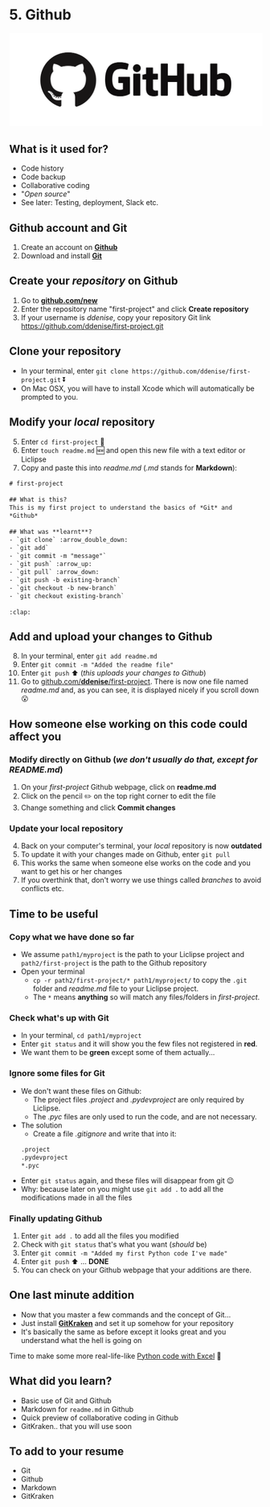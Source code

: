 # 5. Github

[![Github][github_image]][github_link]

## What is it used for?
- Code history
- Code backup
- Collaborative coding
- "*Open source*"
- See later: Testing, deployment, Slack etc.

## Github account and Git
1. Create an account on [**Github**][github_link]
2. Download and install [**Git**][git_link]

## Create your *repository* on Github
1. Go to [**github.com/new**](https://www.github.com/new)
2. Enter the repository name "first-project" and click **Create repository**
3. If your username is *ddenise*, copy your repository Git link https://github.com/ddenise/first-project.git

## **Clone** your repository
- In your terminal, enter `git clone https://github.com/ddenise/first-project.git` :arrow_double_down:
- On Mac OSX, you will have to install Xcode which will automatically be prompted to you.

## Modify your *local* repository
5. Enter `cd first-project` :open_file_folder:
6. Enter `touch readme.md` :new: and open this new file with a text editor or Liclipse
7. Copy and paste this into *readme.md* (*.md* stands for **Markdown**):
```
# first-project

## What is this?
This is my first project to understand the basics of *Git* and *Github*

## What was **learnt**?
- `git clone` :arrow_double_down:
- `git add`
- `git commit -m "message"`
- `git push` :arrow_up:
- `git pull` :arrow_down:
- `git push -b existing-branch`
- `git checkout -b new-branch`
- `git checkout existing-branch`

:clap:
```

## Add and upload your changes to Github
8. In your terminal, enter `git add readme.md`
9. Enter `git commit -m "Added the readme file"`
10. Enter `git push` :arrow_up: (*this uploads your changes to Github*)
11. Go to [github.com/**ddenise**/first-project](https://www.github.com/ddenise/first-project). 
    There is now one file named *readme.md* and, as you can see, 
    it is displayed nicely if you scroll down :open_mouth:

## How someone else working on this code could affect you
### Modify directly on Github (*we don't usually do that, except for README.md*)
1. On your *first-project* Github webpage, click on **readme.md**
2. Click on the pencil :pencil2: on the top right corner to edit the file
3. Change something and click **Commit changes**

### Update your local repository
4. Back on your computer's terminal, your *local* repository is now **outdated**
5. To update it with your changes made on Github, enter `git pull`
6. This works the same when someone else works on the code and you want to get his or her changes
7. If you overthink that, don't worry we use things called *branches* to avoid conflicts etc.

## Time to be useful

### Copy what we have done so far
- We assume `path1/myproject` is the path to your Liclipse project and `path2/first-project` is the path to the Github repository
- Open your terminal
    - `cp -r path2/first-project/* path1/myproject/` to copy the `.git` folder and *readme.md* file to your Liclipse project.
    - The `*` means **anything** so will match any files/folders in *first-project*.

### Check what's up with Git
- In your terminal, `cd path1/myproject`
- Enter `git status` and it will show you the few files not registered in **red**.
- We want them to be **green** except some of them actually...

### Ignore some files for Git
- We don't want these files on Github:
    - The project files *.project* and *.pydevproject* are only required by Liclipse.
    - The *.pyc* files are only used to run the code, and are not necessary.
- The solution
    - Create a file *.gitignore* and write that into it:
    ```
    .project
    .pydevproject
    *.pyc
    ```
- Enter `git status` again, and these files will disappear from git :wink:
- Why: because later on you might use `git add .` to add all the modifications made in all the files

### Finally updating Github
1. Enter `git add .` to add all the files you modified
2. Check with `git status` that's what you want (*should* be)
3. Enter `git commit -m "Added my first Python code I've made"`
4. Enter `git push` :arrow_up: ... **DONE**
5. You can check on your Github webpage that your additions are there.

## One last minute addition
- Now that you master a few commands and the concept of Git...
- Just install [**GitKraken**][gitkraken_link] and set it up somehow for your repository
- It's basically the same as before except it looks great and you understand what the hell is going on

Time to make some more real-life-like [Python code with Excel][lesson_06] :snake:

## What did you learn?
- Basic use of Git and Github
- Markdown for `readme.md` in Github
- Quick preview of collaborative coding in Github
- GitKraken.. that you will use soon

## To add to your resume
- Git
- Github
- Markdown
- GitKraken
  
[github_image]: /internals/icons/github.png
[github_link]: https://www.github.com/join
[git_link]: https://www.git-scm.com/downloads
[gitkraken_link]: https://www.gitkraken.com/download
[lesson_06]: /06.%20Python%20and%20Excel
